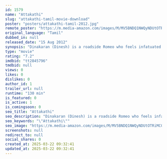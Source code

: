 ```yaml
---
id: 1579
name: "Attakathi"
slug: "attakathi-tamil-movie-download"
poster: "posters/attakathi-tamil-2012.jpg"
remote_poster: "https://m.media-amazon.com/images/M/MV5BNDQ1NWQyNDUtOTRiMC00YjdhLWIzNjMtYTYxODllNGJlZWNhXkEyXkFqcGdeQXVyMTEzNzg0Mjkx._V1_SX300.jpg"
original_language: "Tamil"
dubbed_in: null
released_date: "15 Aug 2012"
synopsis: "Dinakaran (Dinesh) is a roadside Romeo who feels infatuated by girls, who smile at him. The true romance is something that still eludes him. His luck with other girls are too futile. Will Dinesh find his true love in Poornima (Nan..."
type: "movie"
rating: "7.2"
imdbid: "tt2845796"
tmdbid: null
views: 0
likes: 0
dislikes: 0
author_id: 1
trailer_url: null
runtime: "130 min"
is_featured: 0
is_active: 1
is_comingsoon: 0
seo_title: "Attakathi"
seo_description: "Dinakaran (Dinesh) is a roadside Romeo who feels infatuated by girls, who smile at him. The true romance is something that still eludes him. His luck with other girls are too futile. Will Dinesh find his true love in Poornima (Nan..."
seo_keywords: "\"Attakathi\""
seo_image: "https://m.media-amazon.com/images/M/MV5BNDQ1NWQyNDUtOTRiMC00YjdhLWIzNjMtYTYxODllNGJlZWNhXkEyXkFqcGdeQXVyMTEzNzg0Mjkx._V1_SX300.jpg"
screenshots: null
redirect_to: null
social_shares: 0
created_at: 2025-03-22 09:32:41
updated_at: 2025-03-22 09:32:41
---
```


